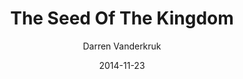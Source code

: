 ---
layout: post
passage: Mark 4:1-20	
title: The Seed Of The Kingdom
author: Darren Vanderkruk
date: 2014-11-23
categories: Mark
---